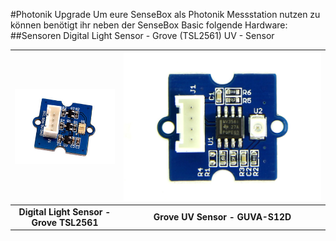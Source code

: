 #Photonik Upgrade
Um eure SenseBox als Photonik Messstation nutzen zu können benötigt ihr neben der SenseBox Basic folgende Hardware:
##Sensoren
Digital Light Sensor - Grove (TSL2561)
UV - Sensor

|![Digital Light Sensor - Grove TSL2561](images/digitallight.jpg "Digital Light Sensor - Grove TSL2561")|![Grove UV Sensor - GUVA-S12D](images/uvsensor.jpg "Grove UV Sensor - GUVA-S12D")|
|:--------:|:--------:|
|**Digital Light Sensor - Grove TSL2561**|**Grove UV Sensor - GUVA-S12D**|
